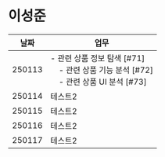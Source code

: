 # 이성준

|날짜|업무|
|------|------------------------|
|250113|- 관련 상품 정보 탐색 [#71]  <br> &nbsp;&nbsp;&nbsp;&nbsp;- 관련 상품 기능 분석 [#72]<br> &nbsp;&nbsp;&nbsp;&nbsp;- 관련 상품 UI 분석 [#73]|
|250114|테스트2|
|250115|테스트2|
|250116|테스트2|
|250117|테스트2|